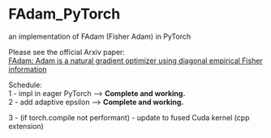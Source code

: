 # FAdam_PyTorch
an implementation of FAdam (Fisher Adam) in PyTorch

Please see the official Arxiv paper:   
[FAdam: Adam is a natural gradient optimizer using
diagonal empirical Fisher information](https://arxiv.org/abs/2405.12807)

Schedule:  
1 - impl in eager PyTorch --> **Complete and working.**  
2 - add adaptive epsilon --> **Complete and working.**    

3 - (if torch.compile not performant) - update to fused Cuda kernel (cpp extension)  

